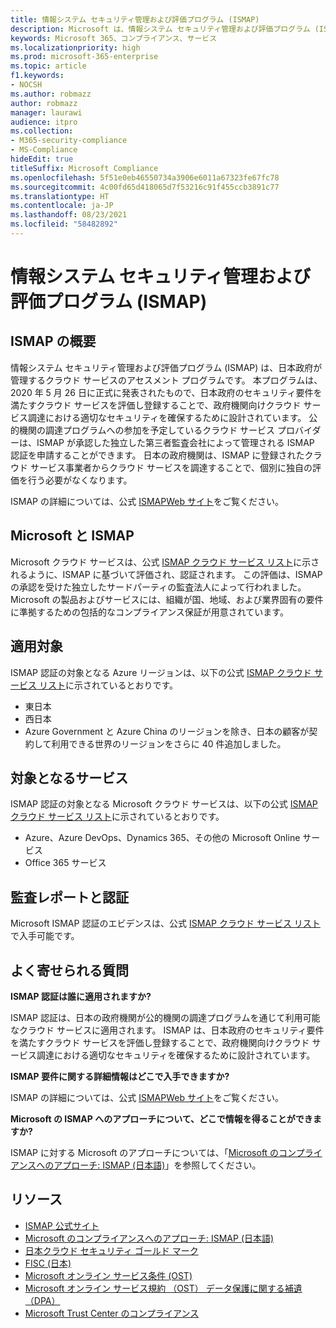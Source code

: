 ```yaml
---
title: 情報システム セキュリティ管理および評価プログラム (ISMAP)
description: Microsoft は、情報システム セキュリティ管理および評価プログラム (ISMAP) の要件を満たす制御を行っています。
keywords: Microsoft 365、コンプライアンス、サービス
ms.localizationpriority: high
ms.prod: microsoft-365-enterprise
ms.topic: article
f1.keywords:
- NOCSH
ms.author: robmazz
author: robmazz
manager: laurawi
audience: itpro
ms.collection:
- M365-security-compliance
- MS-Compliance
hideEdit: true
titleSuffix: Microsoft Compliance
ms.openlocfilehash: 5f51e0eb46550734a3906e6011a67323fe67fc78
ms.sourcegitcommit: 4c00fd65d418065d7f53216c91f455ccb3891c77
ms.translationtype: HT
ms.contentlocale: ja-JP
ms.lasthandoff: 08/23/2021
ms.locfileid: "58482892"
---
```

# <a name="information-system-security-management-and-assessment-program-ismap"></a>情報システム セキュリティ管理および評価プログラム (ISMAP)

## <a name="ismap-overview"></a>ISMAP の概要

情報システム セキュリティ管理および評価プログラム (ISMAP) は、日本政府が管理するクラウド サービスのアセスメント プログラムです。 本プログラムは、2020 年 5 月 26 日に正式に発表されたもので、日本政府のセキュリティ要件を満たすクラウド サービスを評価し登録することで、政府機関向けクラウド サービス調達における適切なセキュリティを確保するために設計されています。 公的機関の調達プログラムへの参加を予定しているクラウド サービス プロバイダーは、ISMAP が承認した独立した第三者監査会社によって管理される ISMAP 認証を申請することができます。 日本の政府機関は、ISMAP に登録されたクラウド サービス事業者からクラウド サービスを調達することで、個別に独自の評価を行う必要がなくなります。

ISMAP の詳細については、公式 [ISMAPWeb サイト](https://www.ismap.go.jp/csm)をご覧ください。

## <a name="microsoft-and-ismap"></a>Microsoft と ISMAP

Microsoft クラウド サービスは、公式 [ISMAP クラウド サービス リスト](https://www.ismap.go.jp/csm?id=cloud_service_list)に示されるように、ISMAP に基づいて評価され、認証されます。 この評価は、ISMAP の承認を受けた独立したサードパーティの監査法人によって行われました。 Microsoft の製品およびサービスには、組織が国、地域、および業界固有の要件に準拠するための包括的なコンプライアンス保証が用意されています。

## <a name="applicability"></a>適用対象

ISMAP 認証の対象となる Azure リージョンは、以下の公式 [ISMAP クラウド サービス リスト](https://www.ismap.go.jp/csm?id=cloud_service_list)に示されているとおりです。

- 東日本
- 西日本
- Azure Government と Azure China のリージョンを除き、日本の顧客が契約して利用できる世界のリージョンをさらに 40 件追加しました。

## <a name="services-in-scope"></a>対象となるサービス

ISMAP 認証の対象となる Microsoft クラウド サービスは、以下の公式 [ISMAP クラウド サービス リスト](https://www.ismap.go.jp/csm?id=cloud_service_list)に示されているとおりです。

- Azure、Azure DevOps、Dynamics 365、その他の Microsoft Online サービス
- Office 365 サービス

## <a name="audit-reports-and-certificates"></a>監査レポートと認証

Microsoft ISMAP 認証のエビデンスは、公式 [ISMAP クラウド サービス リスト](https://www.ismap.go.jp/csm?id=cloud_service_list)で入手可能です。

## <a name="frequently-asked-questions"></a>よく寄せられる質問

**ISMAP 認証は誰に適用されますか?**

ISMAP 認証は、日本の政府機関が公的機関の調達プログラムを通じて利用可能なクラウド サービスに適用されます。 ISMAP は、日本政府のセキュリティ要件を満たすクラウド サービスを評価し登録することで、政府機関向けクラウド サービス調達における適切なセキュリティを確保するために設計されています。

**ISMAP 要件に関する詳細情報はどこで入手できますか?**

ISMAP の詳細については、公式 [ISMAPWeb サイト](https://www.ismap.go.jp/csm)をご覧ください。

**Microsoft の ISMAP へのアプローチについて、どこで情報を得ることができますか?**

ISMAP に対する Microsoft のアプローチについては、「[Microsoft のコンプライアンスへのアプローチ: ISMAP (日本語)](https://www.microsoft.com/ja-jp/mscorp/legal/compliance?activetab=service%3aprimaryr7)」を参照してください。

## <a name="resources"></a>リソース

- [ISMAP 公式サイト](https://www.ismap.go.jp/csm)
- [Microsoft のコンプライアンスへのアプローチ: ISMAP (日本語)](https://www.microsoft.com/ja-jp/mscorp/legal/compliance?activetab=service%3aprimaryr7)
- [日本クラウド セキュリティ ゴールド マーク](offering-cs-mark-gold-japan.md)
- [FISC (日本)](offering-fisc-japan.md)
- [Microsoft オンライン サービス条件 (OST)](https://aka.ms/Online-Services-Terms)
- [Microsoft オンライン サービス規約 （OST） データ保護に関する補遺 （DPA）](https://aka.ms/DPA)
- [Microsoft Trust Center のコンプライアンス](https://www.microsoft.com/trust-center/compliance/compliance-overview)
